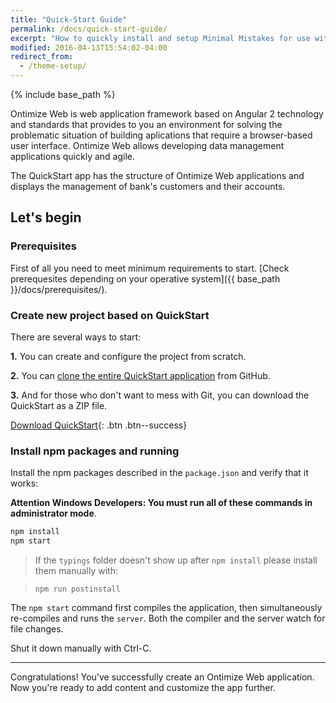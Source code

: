 ```yaml
---
title: "Quick-Start Guide"
permalink: /docs/quick-start-guide/
excerpt: "How to quickly install and setup Minimal Mistakes for use with GitHub Pages."
modified: 2016-04-13T15:54:02-04:00
redirect_from:
  - /theme-setup/
---
```


{% include base_path %}

Ontimize Web is web application framework based on Angular 2 technology and standards that provides to you an environment for solving the problematic situation of building aplications that require a browser-based user interface.
Ontimize Web allows developing data management applications quickly and agile.

The QuickStart app has the structure of Ontimize Web applications and displays the management of bank's customers and their accounts.

## Let's begin

### Prerequisites

First of all you need to meet minimum requirements to start. [Check prerequesites depending on your operative system]({{ base_path }}/docs/prerequisites/).

### Create new project based on QuickStart

There are several ways to start:

**1.** You can create and configure the project from scratch.

**2.** You can [clone the entire QuickStart application](https://github.com/OntimizeWeb/ontimize-web-ng2-quickstart) from GitHub.

**3.** And for those who don't want to mess with Git, you can download the QuickStart as a ZIP file.

[<i class="fa fa-download"></i> Download QuickStart](https://github.com/ontimizeweb/ontimize-web-ng2-quickstart/archive/quickstart.zip){: .btn .btn--success}


### Install npm packages and running

Install the npm packages described in the `package.json` and verify that it works:

**Attention Windows Developers:  You must run all of these commands in administrator mode**.

```bash
npm install
npm start
```

> If the `typings` folder doesn't show up after `npm install` please install them manually with:

> `npm run postinstall`

The `npm start` command first compiles the application, 
then simultaneously re-compiles and runs the `server`.
Both the compiler and the server watch for file changes.

Shut it down manually with Ctrl-C.

---

Congratulations! You've successfully create an Ontimize Web application. Now you're ready to add content and customize the app further.
